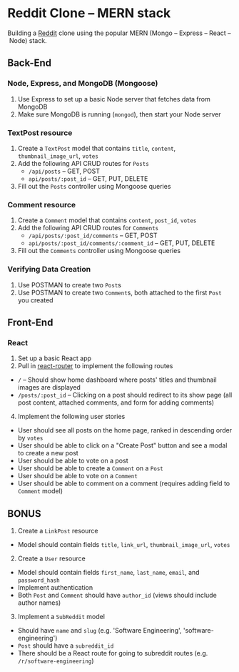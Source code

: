 # Reddit Clone – MERN stack
Building a [Reddit](https://www.reddit.com/) clone using the popular MERN (Mongo – Express – React – Node) stack.



## Back-End

### Node, Express, and MongoDB (Mongoose)
1. Use Express to set up a basic Node server that fetches data from MongoDB
2. Make sure MongoDB is running (`mongod`), then start your Node server

### TextPost resource
1. Create a `TextPost` model that contains `title`, `content`, `thumbnail_image_url`, `votes`
2. Add the following API CRUD routes for `Posts`
    - `/api/posts` – GET, POST
    - `api/posts/:post_id` – GET, PUT, DELETE
3. Fill out the `Posts` controller using Mongoose queries

### Comment resource
1. Create a `Comment` model that contains `content`, `post_id`, `votes`
2. Add the following API CRUD routes for `Comments`
    - `/api/posts/:post_id/comments` – GET, POST
    - `api/posts/:post_id/comments/:comment_id` – GET, PUT, DELETE
3. Fill out the `Comments` controller using Mongoose queries

### Verifying Data Creation
1. Use POSTMAN to create two `Post`s 
2. Use POSTMAN to create two `Comment`s, both attached to the first `Post` you created



## Front-End

### React
1. Set up a basic React app
3. Pull in [react-router](https://github.com/ReactTraining/react-router) to implement the following routes
  - `/` – Should show home dashboard where posts' titles and thumbnail images are displayed
  - `/posts/:post_id` – Clicking on a post should redirect to its show page (all post content, attached comments, and form for adding comments)
4. Implement the following user stories
  - User should see all posts on the home page, ranked in descending order by `votes`
  - User should be able to click on a "Create Post" button and see a modal to create a new post
  - User should be able to vote on a post
  - User should be able to create a `Comment` on a `Post`
  - User should be able to vote on a `Comment`
  - User should be able to comment on a comment (requires adding field to `Comment` model)



## BONUS
1. Create a `LinkPost` resource
  - Model should contain fields `title`, `link_url`, `thumbnail_image_url`, `votes`
2. Create a `User` resource 
  - Model should contain fields `first_name`, `last_name`, `email`, and `password_hash`
  - Implement authentication
  - Both `Post` and `Comment` should have `author_id` (views should include author names)
3. Implement a `SubReddit` model
  - Should have `name` and `slug` (e.g. 'Software Engineering', 'software-engineering')
  - `Post` should have a `subreddit_id`
  - There should be a React route for going to subreddit routes (e.g. `/r/software-engineering`)

